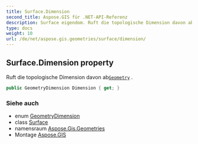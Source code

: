 ```yaml
---
title: Surface.Dimension
second_title: Aspose.GIS für .NET-API-Referenz
description: Surface eigendom. Ruft die topologische Dimension davon abGeometry .
type: docs
weight: 10
url: /de/net/aspose.gis.geometries/surface/dimension/
---
```

## Surface.Dimension property

Ruft die topologische Dimension davon ab[`Geometry`](../../geometry/) .

```csharp
public GeometryDimension Dimension { get; }
```

### Siehe auch

* enum [GeometryDimension](../../geometrydimension/)
* class [Surface](../)
* namensraum [Aspose.Gis.Geometries](../../surface/)
* Montage [Aspose.GIS](../../../)


